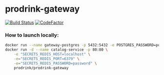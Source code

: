 # prodrink-gateway 
[![Build Status](https://travis-ci.org/prodrink/prodrink-gateway.svg?branch=master)](https://travis-ci.org/prodrink/prodrink-gateway)
[![CodeFactor](https://www.codefactor.io/repository/github/prodrink/prodrink-gateway/badge)](https://www.codefactor.io/repository/github/prodrink/prodrink-gateway)

### How to launch locally:
```bash
docker run --name gateway-postgres -p 5432:5432 -e POSTGRES_PASSWORD=postgres -d postgres:9.6.4
docker run -d --name catalog-service -p 80:80 \
    -e "SECRETS_REDIS_HOST=localhost" \
    -e="SECRETS_REDIS_PORT=6379" \
    -e="SECRETS_REDIS_PASSWORD=password" \
    prodrink/prodrink-gateway
```